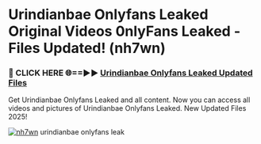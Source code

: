 # Urindianbae Onlyfans Leaked Original Videos 0nlyFans Leaked - Files Updated! (nh7wn)

<h3>🔴 CLICK HERE 🌐==►► <a href="https://tinyurl.com/x26r9saj" rel="nofollow">Urindianbae Onlyfans Leaked Updated Files</a></h3>

Get Urindianbae Onlyfans Leaked and all content. Now you can access all videos and pictures of Urindianbae Onlyfans Leaked. New Updated Files 2025!

[![nh7wn](https://i.imgur.com/LkgZPqh.gif)](https://tinyurl.com/x26r9saj)
urindianbae onlyfans leak